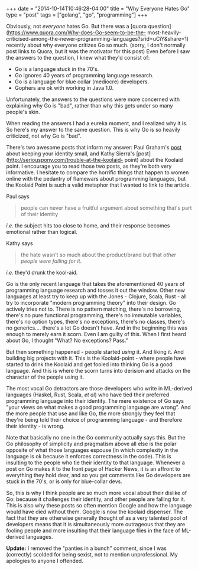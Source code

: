 +++
date = "2014-10-14T10:46:28-04:00"
title = "Why Everyone Hates Go"
type = "post"
tags = ["golang", "go", "programming"]
+++

Obviously, not *everyone* hates Go.  But there was a [quora
question](https://www.quora.com/Why-does-Go-seem-to-be-the- most-heavily-
criticised-among-the-newer-programming-languages?srid=uCiY&share=1) recently
about why everyone critizes Go so much. (sorry, I don't normally post links to
Quora, but it was the motivator for this post) Even before I saw the answers to
the question, I knew what they'd consist of:

* Go is a language stuck in the 70's.
* Go ignores 40 years of programming language research.
* Go is a language for blue collar (mediocre) developers.
* Gophers are ok with working in Java 1.0.

Unfortunately, the answers to the questions were more concerned with explaining
why Go is "bad", rather than why this gets under so many people's skin.

When reading the answers I had a eureka moment, and I realized why it is. So
here's my answer to the same question. This is why Go is so heavily criticized,
not why Go is "bad".

There's two awesome posts that inform my answer: Paul Graham's
[post](http://www.paulgraham.com/identity.html) about keeping your identity
small, and Kathy Sierra's [post](http://seriouspony.com/trouble-at-the-koolaid-
point) about the Koolaid point. I encourage you to read those two posts, as
they're both very informative.  I hesitate to compare the horrific things that
happen to women online with the pedantry of flamewars about programming
languages, but the Koolaid Point is such a valid metaphor that I wanted to link
to the article.

Paul says

>people can never have a fruitful argument about
something that's part of their identity 

*i.e.* the subject hits too close to home,
and their response becomes emotional rather than logical.

Kathy says 

>the hate wasn’t so much about the product/brand but that *other people were falling for it*. 

*i.e.* they'd drunk the kool-aid.

Go is the only recent language that takes the aforementioned 40 years of
programming language research and tosses it out the window. Other new languages
at least try to keep up with the Jones - Clojure, Scala, Rust - all try to
incorporate "modern programming theory" into their design. Go actively tries
not to. There is no pattern matching, there's no borrowing, there's no pure
functional programming, there's no immutable variables, there's no option types,
there's no exceptions, there's no classes, there's no generics.... there's a lot
Go doesn't have. And in the beginning this was enough to merely earn it scorn.
Even I am guilty of this. When I first heard about Go, I thought "What? No
exceptions? Pass."

But then something happened - people started *using* it. And liking it. And
building big projects with it. This is the Koolaid-point - where people have
started to drink the Koolaid and get fooled into thinking Go is a good
language. And this is where the scorn turns into derision and attacks on the
character of the people using it.

The most vocal Go detractors are those developers who write in ML-derived
languages (Haskel, Rust, Scala, *et al*) who have tied their preferred
programming language into their identity. The mere existence of Go says
"your views on what makes a good programming language are wrong". And the more
people that use and like Go, the more strongly they feel that they're being told
their choice of programming language - and therefore their identity - is wrong.

Note that basically no one in the Go community actually says this. But the Go
philosophy of simplicity and pragmatism above all else is the polar opposite of
what those languages espouse (in which complexity in the language is ok because
it enforces correctness in the code). This is insulting to the people who tie
their identity to that language. Whenever a post on Go makes it to the front
page of Hacker News, it is an affront to everything they hold dear, and so you
get comments like Go developers are stuck in the 70's, or is only for blue-collar devs.

So, this is why I think people are so much more vocal about their dislike of Go:
because it challenges their identity, and other people are falling for it. This
is also why these posts so often mention Google and how the language would have
died without them. Google is now the koolaid dispenser. The fact that they
are otherwise generally thought of as a very talented pool of developers means
that it is simultaneously more outrageous that they are fooling people and more
insulting that their language flies in the face of ML-derived languages.

**Update:**  I removed the "panties in a bunch" comment, since I was (correctly)
scolded for being sexist, not to mention unprofessional.  My apologies to
anyone I offended.
